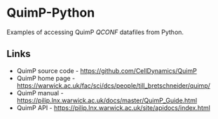 # QuimP-Python

Examples of accessing QuimP *QCONF* datafiles from Python.

## Links

* QuimP source code - https://github.com/CellDynamics/QuimP
* QuimP home page - https://warwick.ac.uk/fac/sci/dcs/people/till_bretschneider/quimp/
* QuimP manual - https://pilip.lnx.warwick.ac.uk/docs/master/QuimP_Guide.html
* QuimP API - https://pilip.lnx.warwick.ac.uk/site/apidocs/index.html